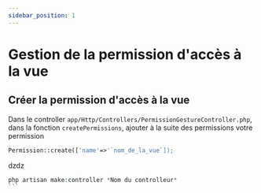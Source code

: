 ```yaml
---
sidebar_position: 1
---
```


# Gestion de la permission d'accès à la vue

## Créer la permission d'accès à la vue

Dans le controller `app/Http/Controllers/PermissionGestureController.php`, dans la fonction <code>createPermissions</code>, ajouter à la suite des permissions votre permission

```php
Permission::create(['name'=>'`nom_de_la_vue`]);
```

dzdz


````php
php artisan make:controller *Nom du controlleur*
```